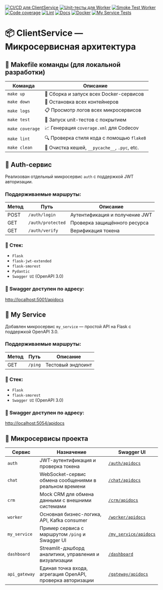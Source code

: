 [![CI/CD для ClientService](https://github.com/alexsadovnikov/client-worker/actions/workflows/ci-cd.yml/badge.svg)](https://github.com/alexsadovnikov/client-worker/actions/workflows/ci-cd.yml)
[![Unit-тесты для Worker](https://github.com/alexsadovnikov/client-worker/actions/workflows/tests.yml/badge.svg)](https://github.com/alexsadovnikov/client-worker/actions/workflows/tests.yml)
[![Smoke Test Worker](https://github.com/alexsadovnikov/client-worker/actions/workflows/test-worker.yml/badge.svg)](https://github.com/alexsadovnikov/client-worker/actions/workflows/test-worker.yml)
[![Code coverage](https://codecov.io/gh/alexsadovnikov/client-worker/branch/main/graph/badge.svg)](https://codecov.io/gh/alexsadovnikov/client-worker)
[![Lint](https://github.com/alexsadovnikov/client-worker/actions/workflows/lint.yml/badge.svg)](https://github.com/alexsadovnikov/client-worker/actions/workflows/lint.yml)
[![Docs](https://img.shields.io/badge/docs-wiki-blue?logo=github)](https://github.com/alexsadovnikov/client-worker/wiki)
[![Docker](https://img.shields.io/docker/image-size/alexsadovnikov/client-worker/latest?logo=docker)](https://hub.docker.com/r/alexsadovnikov/client-worker)
[![My Service Tests](https://github.com/alexsadovnikov/client-worker/actions/workflows/test-my-service.yml/badge.svg)](https://github.com/alexsadovnikov/client-worker/actions/workflows/test-my-service.yml)

# 📦 ClientService — Микросервисная архитектура

## 🔧 Makefile команды (для локальной разработки)

| Команда           | Описание                                        |
|-------------------|-------------------------------------------------|
| `make up`         | 🚀 Сборка и запуск всех Docker-сервисов        |
| `make down`       | 🛑 Остановка всех контейнеров                  |
| `make logs`       | 📋 Просмотр логов всех микросервисов          |
| `make test`       | 🧪 Запуск unit-тестов с покрытием              |
| `make coverage`   | 📈 Генерация `coverage.xml` для Codecov        |
| `make lint`       | 🔍 Проверка стиля кода с помощью `flake8`     |
| `make clean`      | 🧹 Очистка кешей, `__pycache__`, `.pyc`, etc.  |

## 🔐 Auth-сервис

Реализован отдельный микросервис `auth` с поддержкой JWT авторизации.

### Поддерживаемые маршруты:

| Метод | Путь            | Описание                       |
|-------|------------------|--------------------------------|
| POST  | `/auth/login`    | Аутентификация и получение JWT |
| GET   | `/auth/protected`| Проверка защищённого ресурса   |
| GET   | `/auth/verify`   | Верификация токена             |

### 🧩 Стек:

- `Flask`
- `flask-jwt-extended`
- `flask-smorest`
- `Pydantic`
- `Swagger UI` (OpenAPI 3.0)

### 📄 Swagger доступен по адресу:
[http://localhost:5001/apidocs](http://localhost:5001/apidocs)

## 🚀 My Service

Добавлен микросервис `my_service` — простой API на Flask с поддержкой OpenAPI 3.0.

### Поддерживаемые маршруты:

| Метод | Путь     | Описание         |
|-------|----------|------------------|
| GET   | `/ping`  | Тестовый эндпоинт|

### 🧩 Стек:

- `Flask`
- `flask-smorest`
- `Swagger UI` (OpenAPI 3.0)

### 📄 Swagger доступен по адресу:
[http://localhost:5054/apidocs](http://localhost:5054/apidocs)

## 🧩 Микросервисы проекта

| Сервис        | Назначение                                                   | Swagger UI                                      |
|---------------|--------------------------------------------------------------|-------------------------------------------------|
| `auth`        | JWT-аутентификация и проверка токена                         | [`/auth/apidocs`](http://localhost:5001/apidocs) |
| `chat`        | WebSocket-сервис обмена сообщениями в реальном времени       | [`/chat/apidocs`](http://localhost:5002/apidocs) |
| `crm`         | Mock CRM для обмена данными с внешними системами            | [`/crm/apidocs`](http://localhost:5053/apidocs)  |
| `worker`      | Основная бизнес-логика, API, Kafka consumer                  | [`/worker/apidocs`](http://localhost:5050/apidocs) |
| `my_service`  | Пример сервиса с маршрутом `/ping` и Swagger UI              | [`/my_service/apidocs`](http://localhost:5054/apidocs) |
| `dashboard`   | Streamlit-дэшборд аналитики, управления и визуализации       | [`/dashboard`](http://localhost:8501)           |
| `api_gateway` | Единая точка входа, агрегация OpenAPI, проверка авторизации  | [`/gateway/apidocs`](http://localhost:8080/apidocs) |